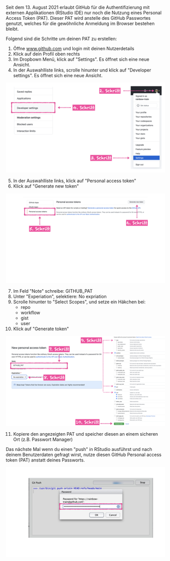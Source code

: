 
Seit dem 13. August 2021 erlaubt GitHub für die Authentifizierung mit externen Applikationen (RStudio IDE) nur noch die Nutzung eines Personal Access Token (PAT). Dieser PAT wird anstelle des GitHub Passwortes genutzt, welches für die gewöhnliche Anmeldung im Browser bestehen bleibt. 

Folgend sind die Schritte um deinen PAT zu erstellen:

1. Öffne www.github.com und login mit deinen Nutzerdetails
2. Klick auf dein Profil oben rechts
3. Im Dropbown Menü, klick auf "Settings". Es öffnet sich eine neue Ansicht.
4. In der Auswahlliste links, scrolle hinunter und klick auf "Developer settings". Es öffnet sich eine neue Ansicht.

![](img/github-pat.001.jpeg)

5. In der Auswahlliste links, klick auf "Personal access token"
6. Klick auf "Generate new token"

![](img/github-pat.002.jpeg)

7. Im Feld "Note" schreibe: GITHUB_PAT
8. Unter "Experiation", selektiere: No expriation
9. Scrolle hinunter to "Select Scopes", und setze ein Häkchen bei:
    - repo
    - workflow
    - gist
    - user
10. Klick auf "Generate token"

![](img/github-pat.003.jpeg)

11. Kopiere den angezeigten PAT und speicher diesen an einem sicheren Ort (z.B. Passwort Manager)

Das nächste Mal wenn du einen "push" in RStudio ausführst und nach deinem Benutzerdaten gefragt wirst, nutze diesen GitHub Personal access token (PAT) anstatt deines Passworts. 

![](img/github-pat.004.jpeg)
